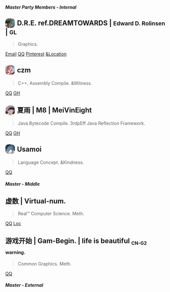 


#### ***Master Party Members - Internal***



## ![avatar](figures/GL_avatar.png) D.R.E. ref.DREAMTOWARDS | <small>Edward D. Rolinsen</small> | <small>GL</small>
> Graphics. 
<!-- Computer Graphics. OpenGL CoreProfiles. -->

[Email]() [QQ](2736310270) [Pinterest]() [&Location](CN_ZhiangSheei_Nanchangi)



## ![avatar](figures/czm_avatar.png) czm
> C++, Assembly Compile. &Witness.

[QQ](2581528358) [GH](czm23333)



## ![avatar](figures/m8_avatar.png) 夏雨 | M8 | MeiVinEight
> Java Bytecode Compile. 3rdpEff Java Reflection Framework.

[QQ](3390038158) [GH](MeiVinEight)


## ![avatar](figures/usamoi_avatar.png) Usamoi
> Language Concept. &Kindness.

[QQ](1059780247)






<!-- 
1. Persons is Invited.
2. Vote to Punish/Kickout Badman who Abuse others.
3. "Group-Owner" just a golem. not actually people. but still safety. -->


#### ***Master - Middle***

## 虚数 | Virtual-num.
> Real™ Computer Science. Meth.

[QQ](1135604160) [Loc](CN_HeNan_ZhuMaDian|Australia_Melbourne)

## 游戏开始 | Gam-Begin. | life is beautiful <sub><small>CN-G2 warning.</small></sub>
> Common Graphics. Meth.

[QQ](744890690)


#### ***Master - External***





<style>
    img[alt='avatar'] {
        width: 30px;
        border-radius: 10px;
        vertical-align: middle;
        margin-top: -3px;
        margin-right: 2px;
    }

</style>